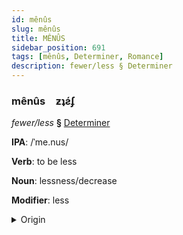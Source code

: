 ```yaml
---
id: mênûs
slug: mênûs
title: MÊNÛS
sidebar_position: 691
tags: [mênûs, Determiner, Romance]
description: fewer/less § Determiner
---
```


### mênûs&emsp;<span kind="abugida">ƶʇƨ́ʄ</span>

*fewer/less* **§** [Determiner](../../tags/Determiner)

**IPA**: /ˈme.nus/

**Verb**: to be less

**Noun**: lessness/decrease

**Modifier**: less

<details>
    <summary>Origin</summary>
    Portuguese menos /ˈme.nuʃ/<br/>
    <em>Romance Language Family</em>
</details>